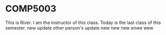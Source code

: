# COMP5003
This is River. I am the instructor of this class.
Today is the last class of this semester.
new update 
other person's update
new new new enwe wew
